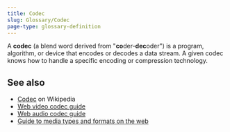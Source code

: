 ```yaml
---
title: Codec
slug: Glossary/Codec
page-type: glossary-definition
---
```




A **codec** (a blend word derived from "**co**der-**dec**oder") is a program, algorithm, or device that encodes or decodes a data stream. A given codec knows how to handle a specific encoding or compression technology.

## See also

- [Codec](https://en.wikipedia.org/wiki/Codec) on Wikipedia
- [Web video codec guide](/Web/Media/Formats/Video_codecs)
- [Web audio codec guide](/Web/Media/Formats/Audio_codecs)
- [Guide to media types and formats on the web](/Web/Media/Formats)

